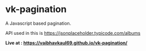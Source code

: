 # vk-pagination
A Javascript based pagination.

API used in this is https://jsonplaceholder.typicode.com/albums

**Live at : https://vaibhavkaul69.github.io/vk-pagination/**
